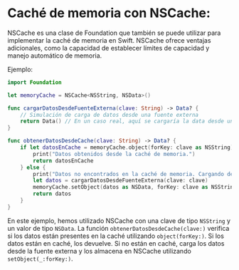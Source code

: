 # Caché de memoria con NSCache:
NSCache es una clase de Foundation que también se puede utilizar para implementar la caché de memoria en Swift. NSCache ofrece ventajas adicionales, como la capacidad de establecer límites de capacidad y manejo automático de memoria.

Ejemplo:

```swift
import Foundation

let memoryCache = NSCache<NSString, NSData>()

func cargarDatosDesdeFuenteExterna(clave: String) -> Data? {
    // Simulación de carga de datos desde una fuente externa
    return Data() // En un caso real, aquí se cargaría la data desde una fuente externa, como una base de datos o una red
}

func obtenerDatosDesdeCache(clave: String) -> Data? {
    if let datosEnCache = memoryCache.object(forKey: clave as NSString) as Data? {
        print("Datos obtenidos desde la caché de memoria.")
        return datosEnCache
    } else {
        print("Datos no encontrados en la caché de memoria. Cargando desde la fuente externa.")
        let datos = cargarDatosDesdeFuenteExterna(clave: clave)
        memoryCache.setObject(datos as NSData, forKey: clave as NSString)
        return datos
    }
}
```

En este ejemplo, hemos utilizado NSCache con una clave de tipo `NSString` y un valor de tipo `NSData`. La función `obtenerDatosDesdeCache(clave:)` verifica si los datos están presentes en la caché utilizando `object(forKey:)`. Si los datos están en caché, los devuelve. Si no están en caché, carga los datos desde la fuente externa y los almacena en NSCache utilizando `setObject(_:forKey:)`.
